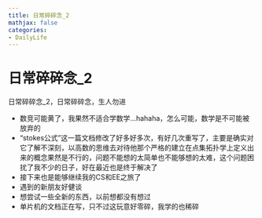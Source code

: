 ```yaml
---
title: 日常碎碎念_2
mathjax: false
categories:
- DailyLife
---
```



# 日常碎碎念_2
日常碎碎念_2，日常碎碎念，生人勿进


<!--more-->
- 数竞可能黄了，我果然不适合学数学...hahaha，怎么可能，数学是不可能被放弃的
- “stokes公式”这一篇文档修改了好多好多次，有好几次重写了，主要是确实对它了解不深刻，以高数的思维去对待他那个严格的建立在点集拓扑学上定义出来的概念果然是不行的，问题不能想的太简单也不能够想的太难，这个问题困扰了我不少的日子，好在最近也是终于解决了
- 接下来也是能够继续我的CS和EE之旅了
- 遇到的新朋友好健谈
- 想尝试一些全新的东西，以前想都没有想过
- 单片机的文档正在写，只不过这玩意好零碎，我学的也稀碎
